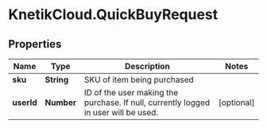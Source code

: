 # KnetikCloud.QuickBuyRequest

## Properties
Name | Type | Description | Notes
------------ | ------------- | ------------- | -------------
**sku** | **String** | SKU of item being purchased | 
**userId** | **Number** | ID of the user making the purchase. If null, currently logged in user will be used. | [optional] 


